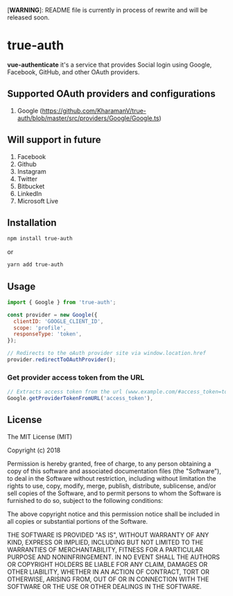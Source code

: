 [**WARNING**]: README file is currently in process of rewrite and will be released soon.

# true-auth

**vue-authenticate** it's a service that provides Social login using Google, Facebook, GitHub, and other OAuth providers.

## Supported OAuth providers and configurations

1.  Google (https://github.com/KharamanV/true-auth/blob/master/src/providers/Google/Google.ts)

## Will support in future

1.  Facebook
2.  Github
3.  Instagram
4.  Twitter
5.  Bitbucket
6.  LinkedIn
7.  Microsoft Live

## Installation

```bash
npm install true-auth
```

or

```bash
yarn add true-auth
```

## Usage

```javascript
import { Google } from 'true-auth';

const provider = new Google({
  clientID: 'GOOGLE_CLIENT_ID',
  scope: 'profile',
  responseType: 'token',
});

// Redirects to the oAuth provider site via window.location.href
provider.redirectToOAuthProvider();
```

### Get provider access token from the URL

```javascript
// Extracts access token from the url (www.example.com/#access_token=token)
Google.getProviderTokenFromURL('access_token'),
```

## License

The MIT License (MIT)

Copyright (c) 2018

Permission is hereby granted, free of charge, to any person obtaining a copy of
this software and associated documentation files (the "Software"), to deal in
the Software without restriction, including without limitation the rights to
use, copy, modify, merge, publish, distribute, sublicense, and/or sell copies of
the Software, and to permit persons to whom the Software is furnished to do so,
subject to the following conditions:

The above copyright notice and this permission notice shall be included in all
copies or substantial portions of the Software.

THE SOFTWARE IS PROVIDED "AS IS", WITHOUT WARRANTY OF ANY KIND, EXPRESS OR
IMPLIED, INCLUDING BUT NOT LIMITED TO THE WARRANTIES OF MERCHANTABILITY, FITNESS
FOR A PARTICULAR PURPOSE AND NONINFRINGEMENT. IN NO EVENT SHALL THE AUTHORS OR
COPYRIGHT HOLDERS BE LIABLE FOR ANY CLAIM, DAMAGES OR OTHER LIABILITY, WHETHER
IN AN ACTION OF CONTRACT, TORT OR OTHERWISE, ARISING FROM, OUT OF OR IN
CONNECTION WITH THE SOFTWARE OR THE USE OR OTHER DEALINGS IN THE SOFTWARE.

